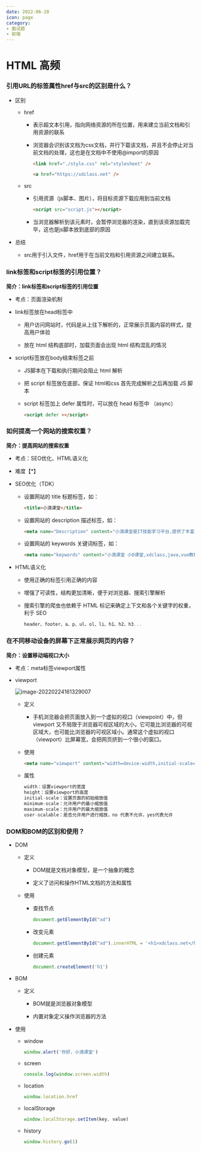 ```yaml
---
date: 2022-06-28
icon: page
category:
- 面试题
- 前端
---
```


# HTML 高频

### 引用URL的标签属性href与src的区别是什么？

- 区别

  - href

    - 表示超文本引用，指向网络资源的所在位置，用来建立当前文档和引用资源的联系

    - 浏览器会识别该文档为css文档，并行下载该文档，并且不会停止对当前文档的处理，这也是在文档中不使用@import的原因

      ```html
      <link href="./style.css" rel="stylesheet" />
      ```

      ```html
      <a href="https://xdclass.net" />
      ```

  - src

    - 引用资源（js脚本、图片），将目标资源下载应用到当前文档

      ```html
      <script src="script.js"></script>
      ```

    - 当浏览器解析到该元素时，会暂停浏览器的渲染，直到该资源加载完毕，这也是js脚本放到底部的原因

- 总结

  - src用于引入文件，href用于在当前文档和引用资源之间建立联系。

### link标签和script标签的引用位置？

**简介：link标签和script标签的引用位置**

- 考点：页面渲染机制

- link标签放在head标签中

  - 用户访问网站时，代码是从上往下解析的，正常展示页面内容的样式，提高用户体验

  - 放在 html 结构底部时，加载页面会出现 html 结构混乱的情况

- script标签放在body结束标签之前

  - JS脚本在下载和执行期间会阻止 html 解析

  - 把 script 标签放在底部，保证 html和css 首先完成解析之后再加载 JS 脚本

  - script 标签加上 defer 属性时，可以放在 head 标签中  （async）

    ```html
    <script defer ></script> 
    ```

    

### 如何提高一个网站的搜索权重？

**简介：提高网站的搜索权重**

- 考点：SEO优化、HTML语义化

- 难度【*】

- SEO优化（TDK）

  - 设置网站的 title 标题标签，如：

    ```html
    <title>小滴课堂</title>
    ```

  - 设置网站的 description 描述标签，如：

    ```html
    <meta name="Description" content="小滴课堂是IT技能学习平台,提供了丰富的java开发、web前端" />
    ```

  - 设置网站的 keywords 关键词标签，如：

    ```html
    <meta name="keywords" content="小滴课堂 小D课堂,xdclass,java,vue教程,html教程,js教程,w3c教程,css,webpack">
    ```


- HTML语义化

  - 使用正确的标签引用正确的内容

  - 增强了可读性，结构更加清晰，便于对浏览器、搜索引擎解析

  - 搜索引擎的爬虫也依赖于 HTML 标记来确定上下文和各个关键字的权重，利于 SEO

    ```js
    header、footer、a、p、ul、ol、li、h1、h2、h3...
    ```

### 在不同移动设备的屏幕下正常展示网页的内容？

**简介：设置移动端视口大小**

- 考点：meta标签viewport属性

- viewport

  ![image-20220224161329007](https://cdn.yihuiblog.top/images/image-20220224161329007.png)

  - 定义

    - 手机浏览器会把页面放入到一个虚拟的视口（viewpoint）中，但 viewport 又不局限于浏览器可视区域的大小，它可能比浏览器的可视区域大，也可能比浏览器的可视区域小。通常这个虚拟的视口（viewport）比屏幕宽，会把网页挤到一个很小的窗口。

  - 使用

    ```html
    <meta name="viewport" content="width=device-width,initial-scale=1,maximum-scale=1,minimum-scale=1,user-scalable=no" />
    ```

  - 属性

    ```js
    width：设置viewport的宽度
    height：设置viewport的高度
    initial-scale：设置页面的初始缩放值
    minimum-scale：允许用户的最小缩放值
    maximum-scale：允许用户的最大缩放值
    user-scalable：是否允许用户进行缩放，no 代表不允许，yes代表允许
    ```


### DOM和BOM的区别和使用？

- DOM

  - 定义

    - DOM就是⽂档对象模型，是⼀个抽象的概念 

    - 定义了访问和操作HTML⽂档的⽅法和属性

      

  - 使用

    - 查找节点

      ```js
      document.getElementById("xd")
      ```

    - 改变元素

      ```js
      document.getElementById("xd").innerHTML = '<h1>xdclass.net</h1>';
      ```

    - 创建元素

      ```js
      document.createElement('h1')
      ```

- BOM

  - 定义

    - BOM就是浏览器对象模型

    - 内置对象定义操作浏览器的方法

- 使用

  - window 

    ```js
    window.alert('你好，小滴课堂')
    ```

  - screen 

    ```js
    console.log(window.screen.width)
    ```

  - location

    ```js
    window.location.href
    ```

  - localStorage

    ```js
    window.localStorage.setItem(key, value)
    ```

  - history

    ```js
    window.history.go(1)
    ```


